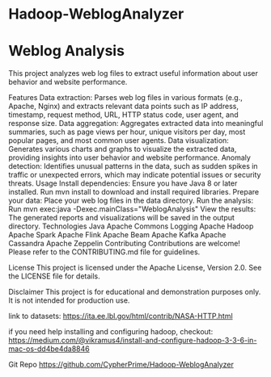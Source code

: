 # Hadoop-WeblogAnalyzer


# **Weblog Analysis**

This project analyzes web log files to extract useful information about user behavior and website performance.

Features
Data extraction: Parses web log files in various formats (e.g., Apache, Nginx) and extracts relevant data points such as IP address, timestamp, request method, URL, HTTP status code, user agent, and response size.
Data aggregation: Aggregates extracted data into meaningful summaries, such as page views per hour, unique visitors per day, most popular pages, and most common user agents.
Data visualization: Generates various charts and graphs to visualize the extracted data, providing insights into user behavior and website performance.
Anomaly detection: Identifies unusual patterns in the data, such as sudden spikes in traffic or unexpected errors, which may indicate potential issues or security threats.
Usage
Install dependencies:
Ensure you have Java 8 or later installed.
Run mvn install to download and install required libraries.
Prepare your data:
Place your web log files in the data directory.
Run the analysis:
Run mvn exec:java -Dexec.mainClass="WeblogAnalysis"
View the results:
The generated reports and visualizations will be saved in the output directory.
Technologies
Java
Apache Commons Logging
Apache Hadoop
Apache Spark
Apache Flink
Apache Beam
Apache Kafka
Apache Cassandra
Apache Zeppelin
Contributing
Contributions are welcome! Please refer to the CONTRIBUTING.md file for guidelines.

License
This project is licensed under the Apache License, Version 2.0. See the LICENSE file for details.

Disclaimer
This project is for educational and demonstration purposes only. It is not intended for production use.

link to datasets: https://ita.ee.lbl.gov/html/contrib/NASA-HTTP.html

if you need help installing and configuring hadoop, checkout: https://medium.com/@vikramus4/install-and-configure-hadoop-3-3-6-in-mac-os-dd4be4da8846

Git Repo https://github.com/CypherPrime/Hadoop-WeblogAnalyzer